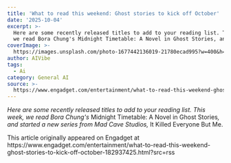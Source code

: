 ```yaml
---
title: 'What to read this weekend: Ghost stories to kick off October'
date: '2025-10-04'
excerpt: >-
  Here are some recently released titles to add to your reading list. This week,
  we read Bora Chung's Midnight Timetable: A Novel in Ghost Stories, and...
coverImage: >-
  https://images.unsplash.com/photo-1677442136019-21780ecad995?w=400&h=200&fit=crop&auto=format
author: AIVibe
tags:
  - Ai
category: General AI
source: >-
  https://www.engadget.com/entertainment/what-to-read-this-weekend-ghost-stories-to-kick-off-october-182937425.html?src=rss
---
```

<p><em>Here are some recently released titles to add to your reading list. This week, we read Bora Chung's </em>Midnight Timetable: A Novel in Ghost Stories<em>, and started a new series from Mad Cave Studios, </em>It Killed Everyone But Me.</p> 
<p>
 <core-commerce id="a41e20f9a7b04b3fa23d0bbbd053671b" data-type="product-list" data-original-url="https://www.amazon.com/Midnight-Timetable-Novel-Ghost-Stories-ebook/dp/B0DVSR2W7Z"></core-commerce></p> 
<p>
 <core-commerce id="c4929fdd93c045a695b5ec20408a0a36" data-type="product-list" data-original-url="https://www.amazon.com/Killed-Everyone-But-Me-ebook/dp/B0FLQKLD8L?sr=1-1"></core-commerce></p> 
<p></p>This article originally appeared on Engadget at https://www.engadget.com/entertainment/what-to-read-this-weekend-ghost-stories-to-kick-off-october-182937425.html?src=rss

